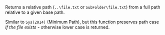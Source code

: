 ﻿Returns a relative path (`..\file.txt` or `SubFolder\file.txt`) from a full path relative to a given base path.

Similar to `Sys(2014)` (Minimum Path), but this function preserves path case *if the file exists* - otherwise lower case is returned.